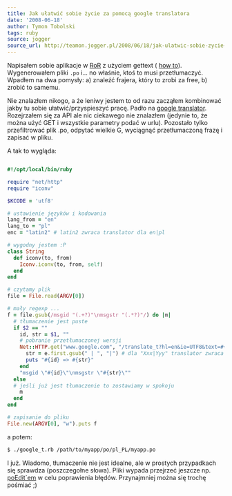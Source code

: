 ```yaml
---
title: Jak ułatwić sobie życie za pomocą google translatora
date: '2008-06-18'
author: Tymon Tobolski
tags: ruby
source: jogger
source_url: http://teamon.jogger.pl/2008/06/18/jak-ulatwic-sobie-zycie-za-pomoca-google-translatora
---
```

Napisałem sobie aplikacje w <a href="http://rubyonrails.pl">RoR</a> z użyciem gettext ( [how to](http://manuals.rubyonrails.org/read/chapter/105)). Wygenerowałem pliki `.po` i... no właśnie, ktoś to musi przetłumaczyć. Wpadłem na dwa pomysły: a) znaleźć frajera, który to zrobi za free, b) zrobić to samemu.

Nie znalazłem nikogo, a że leniwy jestem to od razu zacząłem kombinować jakby tu sobie ułatwić/przyspieszyć pracę. Padło na <a href="http://translate.google.com/translate_t">google translator</a>. Rozejrzałem się za API ale nic ciekawego nie znalazłem (jedynie to, że można użyć GET i wszystkie parametry podać w urlu). Pozostało tylko przefiltrować plik .po, odpytać wielkie G, wyciągnąć przetłumaczoną frazę i zapisać w pliku.

A tak to wygląda:

```ruby

#!/opt/local/bin/ruby

require "net/http"
require "iconv"

$KCODE = 'utf8'

# ustawienie języków i kodowania
lang_from = "en"
lang_to = "pl"
enc = "latin2" # latin2 zwraca translator dla en|pl

# wygodny jestem :P
class String
  def iconv(to, from)
    Iconv.iconv(to, from, self)
  end
end

# czytamy plik
file = File.read(ARGV[0])

# mały regexp ...
f = file.gsub(/msgid "(.+?)"\nmsgstr "(.*?)"/) do |m|
  # tłumaczenie jest puste
  if $2 == ""
    id, str = $1, ""
    # pobranie przetłumaczonej wersji
    Net::HTTP.get("www.google.com", "/translate_t?hl=en&ie=UTF8&text=#{id.gsub(" ", "%20")}&langpair=#{lang_from}|#{lang_to}").iconv("utf8", enc).first.scan(/<div id=result_box dir="ltr">(.+?)<\/div>/m) do |e|
      str = e.first.gsub(" | ", "|") # dla "Xxx|Yyy" translator zwraca "Xxx | Yyy"
      puts "#{id} => #{str}"
    end
    "msgid \"#{id}\"\nmsgstr \"#{str}\""
  else
  # jeśli już jest tłumaczenie to zostawiamy w spokoju
    m
  end
end

# zapisanie do pliku
File.new(ARGV[0], "w").puts f
```

a potem:

```bash
$ ./google_t.rb /path/to/myapp/po/pl_PL/myapp.po
```

I już. Wiadomo, tłumaczenie nie jest idealne, ale w prostych przypadkach się sprawdza (poszczegołne słowa). Pliki wypada przejrzeć jeszcze np. <a href="http://www.poedit.net/">poEdit`em</a> w celu poprawienia błędów. Przynajmniej można się trochę pośmiać ;)
